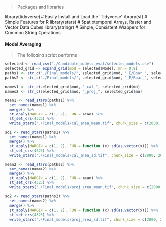 >Packages and libraries

library(tidyverse) # Easily Install and Load the 'Tidyverse'
library(sf) # Simple Features for R
library(stars) # Spatiotemporal Arrays, Raster and Vector Data Cubes
library(stringr) # Simple, Consistent Wrappers for Common String Operations

#### Model Averaging
>The folloging script performs  

``` r
selected <- read_csv("./Candidate_models_eval/selected_models.csv")
selected_grid <- expand_grid(mod = selected$Model, mn = 0:9)
paths1 <- str_c("./Final_models/", selected_grid$mod, "_E/Boar_", selected_grid$mn, "_Scenario_cal.asc")
paths2 <- str_c("./Final_models/", selected_grid$mod, "_E/Boar_", selected_grid$mn, "_Scenario_proj.asc")

names1 <- str_c(selected_grid$mod, "_cal_", selected_grid$mn)
names2 <- str_c(selected_grid$mod, "_proj_", selected_grid$mn)

mean1 <- read_stars(paths1) %>%
  set_names(names1) %>%
  merge() %>%
  st_apply(MARGIN = c(1, 2), FUN = mean) %>%
  st_set_crs(4326) %>%
  write_stars("./Final_models/cal_area_mean.tif", chunk_size = c(2000, 2000), NA_value = -9999)

sd1 <- read_stars(paths1) %>%
  set_names(names1) %>%
  merge() %>%
  st_apply(MARGIN = c(1, 2), FUN = function (x) sd(as.vector(x))) %>%
  st_set_crs(4326) %>%
  write_stars("./Final_models/cal_area_sd.tif", chunk_size = c(2000, 2000), NA_value = -9999)

mean2 <- read_stars(paths2) %>%
  set_names(names2) %>%
  merge() %>%
  st_apply(MARGIN = c(1, 2), FUN = mean) %>%
  st_set_crs(4326) %>%
  write_stars("./Final_models/proj_area_mean.tif", chunk_size = c(2000, 2000), NA_value = -9999)

sd2 <- read_stars(paths2) %>%
  set_names(names2) %>%
  merge() %>%
  st_apply(MARGIN = c(1, 2), FUN = function (x) sd(as.vector(x))) %>%
  st_set_crs(4326) %>%
  write_stars("./Final_models/proj_area_sd.tif", chunk_size = c(2000, 2000), NA_value = -9999)

